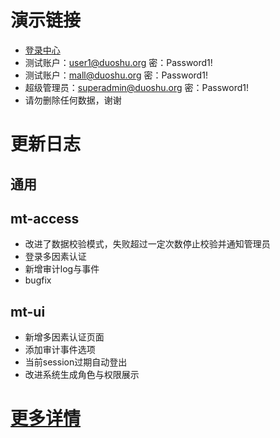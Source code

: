 # 演示链接
- [登录中心](https://auth.duoshu.org)
- 测试账户：user1@duoshu.org 密：Password1!
- 测试账户：mall@duoshu.org 密：Password1!
- 超级管理员：superadmin@duoshu.org 密：Password1!
- 请勿删除任何数据，谢谢
# 更新日志
## 通用
## mt-access
- 改进了数据校验模式，失败超过一定次数停止校验并通知管理员
- 登录多因素认证
- 新增审计log与事件
- bugfix
## mt-ui
- 新增多因素认证页面
- 添加审计事件选项
- 当前session过期自动登出
- 改进系统生成角色与权限展示
# [更多详情](https://github.com/publicdevop2019/mt-auth/projects/8)